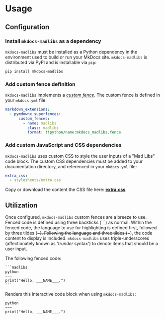# Usage

## Configuration

### Install `mkdocs-madlibs` as a dependency

`mkdocs-madlibs` must be installed as a Python dependency in the environment used to build or run your MkDocs site.
`mkdocs-madlibs` is distributed via PyPI and is installable via `pip`:

```bash
pip install mkdocs-madlibs
```

### Add custom fence definition

`mkdocs-madlibs` implements a [_custom fence_](https://facelessuser.github.io/pymdown-extensions/extensions/superfences/#custom-fences).
The custom fence is defined in your `mkdocs.yml` file:

```yaml title="mkdocs.yml"
markdown_extensions:
  - pymdownx.superfences:
      custom_fences:
        - name: madlibs
          class: madlibs
          format: !!python/name:mkdocs_madlibs.fence
```

### Add custom JavaScript and CSS dependencies

`mkdocs-madlibs` uses custom CSS to style the user inputs of a "Mad Libs" code block.
The custom CSS dependencies must be added to your documentation directory, and referenced in your `mkdocs.yml` file:

```yaml title="mkdocs.yml"
extra_css:
  - stylesheets/extra.css
```

Copy or download the content the CSS file here:
[**extra.css**](https://raw.githubusercontent.com/samgaudet/mkdocs-madlibs/main/docs/stylesheets/extra.css).

## Utilization

Once configured, `mkdocs-madlibs` custom fences are a breeze to use.
Fenced code is defined using three backticks (\`\`\`) as normal.
Within the fenced code, the language to use for highlighting is defined first, followed by three tildes (~~~).
Following the language and three tildes (~~~), the code content to display is included.
`mkdocs-madlibs` uses triple-underscores (affectionately known as '_trunder_ syntax') to denote items that should be a user input.

The following fenced code:

````
```madlibs
python
~~~
print("Hello, ___NAME___.")
```
````

Renders this interactive code block when using `mkdocs-madlibs`:

```madlibs
python
~~~
print("Hello, ___NAME___.")
```
